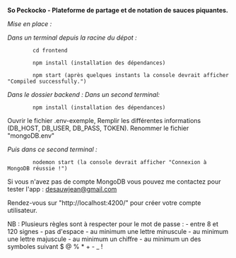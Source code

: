**So Peckocko - Plateforme de partage et de notation de sauces piquantes.**

*Mise en place :*

*Dans un terminal depuis la racine du dépot :*
    
    
            cd frontend 
    
            npm install (installation des dépendances)
            
            npm start (après quelques instants la console devrait afficher "Compiled successfully.")
            
    
    
*Dans le dossier backend :
   Dans un second terminal:*
    
    
            npm install (installation des dépendances)
    
   Ouvrir le fichier .env-exemple,
   Remplir les différentes informations (DB_HOST, DB_USER, DB_PASS, TOKEN).
   Renommer le fichier "mongoDB.env"

  *Puis dans ce second terminal :*
    
    
            nodemon start (la console devrait afficher "Connexion à MongoDB réussie !")
    

    
    
Si vous n'avez pas de compte MongoDB vous pouvez me contactez pour tester l'app : desauwjean@gmail.com

Rendez-vous sur "http://localhost:4200/" pour créer votre compte utilisateur.

NB : Plusieurs règles sont à respecter pour le mot de passe : 
                    - entre 8 et 120 signes
                    - pas d'espace
                    - au minimum une lettre minuscule
                    - au minimum une lettre majuscule
                    - au minimum un chiffre
                    - au minimum un des symboles suivant $ @ % * + - _ ! 
